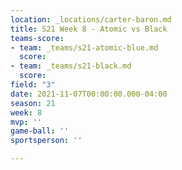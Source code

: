 ```yaml
---
location: _locations/carter-baron.md
title: S21 Week 8 - Atomic vs Black
teams-score:
- team: _teams/s21-atomic-blue.md
  score: 
- team: _teams/s21-black.md
  score: 
field: "3"
date: 2021-11-07T00:00:00.000-04:00
season: 21
week: 8
mvp: ''
game-ball: ''
sportsperson: ''

---
```

